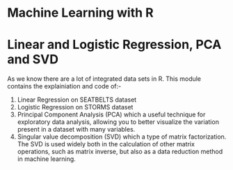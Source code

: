# Machine Learning with R 
# Linear and Logistic Regression, PCA and SVD 
As we know there are a lot of integrated data sets in R. 
This module contains the explainiation and code of:- 

1. Linear Regression on SEATBELTS dataset
2. Logistic Regression on STORMS dataset
3. Principal Component Analysis (PCA) which a useful technique for exploratory data analysis, 
   allowing you to better visualize the variation present in a dataset with many variables.
4. Singular value decomposition (SVD) which a type of matrix factorization. 
   The SVD is used widely both in the calculation of other matrix operations, 
   such as matrix inverse, but also as a data reduction method in machine learning.
